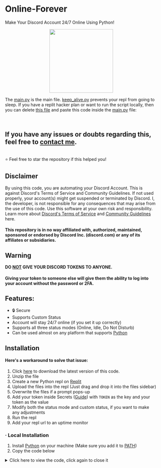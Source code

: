 # Online-Forever
Make Your Discord Account 24/7 Online Using Python!

<div id="latenight" align="center">
<img src="https://i.imgur.com/N61T21L.png" height="210">
</div>

The [main.py](https://github.com/rinxyzz/Online-Forever/blob/main/main.py) is the main file. [keep_alive.py](https://github.com/rinxyzz/Online-Forever/blob/main/keep_alive.py) prevents your repl from going to sleep. If you have a replit hacker plan or want to run the script locally, then you can delete [this file](https://github.com/rinxyzz/Online-Forever/blob/main/keep_alive.py) and paste this code inside the [main.py](https://github.com/rinxyzz/Online-Forever/blob/main/main.py) file: 

</br>


If you have any issues or doubts regarding this, feel free to [contact me](https://rin4ever.xyz).
---


<br>
⭐ Feel free to star the repository if this helped you!
</p>

## Disclaimer
By using this code, you are automating your Discord Account. This is against Discord's Terms of Service and Community Guidelines. If not used properly, your account(s) might get suspended or terminated by Discord. I, the developer, is not responsible for any consequences that may arise from the use of this code. Use this software at your own risk and responsibility. Learn more about <a href="https://discord.com/terms">Discord's Terms of Service</a> and <a href="https://discord.com/guidelines">Community Guidelines</a> here.
#### This repository is in no way affiliated with, authorized, maintained, sponsored or endorsed by Discord Inc. (discord.com) or any of its affiliates or subsidiaries.

## Warning
**DO <ins>NOT</ins> GIVE YOUR DISCORD TOKENS TO ANYONE.**
#### Giving your token to someone else will give them the ability to log into your account without the password or 2FA.

## Features:
- 🔒 Secure
- Supports Custom Status
- Account will stay 24/7 online (if you set it up correctly)
- Supports all three status modes (Online, Idle, Do Not Disturb)
- Can be used almost on any platform that supports [Python](https://python.org)

## Installation

#### Here's a workaround to solve that issue:
1. Click [here](https://github.com/SealedSaucer/Online-Forever/archive/refs/heads/main.zip) to download the latest version of this code.
2. Unzip the file
3. Create a new Python repl on [Replit](https://replit.com)
4. Upload the files into the repl (Just drag and drop it into the files sidebar)
5. Overwrite the files if a prompt pops-up
6. Add your token inside Secrets ([Guide](https://docs.replit.com/programming-ide/workspace-features/storing-sensitive-information-environment-variables)) with `TOKEN` as the key and your token as the value 
7. Modify both the status mode and custom status, if you want to make any adjustments
8. Run the repl
9. Add your repl url to an uptime monitor

### · Local Installation
1. Install [Python](https://python.org/downloads) on your machine (Make sure you add it to [PATH](https://i.imgur.com/Ukl6HdQ.png))
2. Copy the code below
<details>
<summary> Click here to view the code, click again to close it</summary>
<br>

> Online Forever by Rin4Ever is licensed under Attribution 4.0 International 

